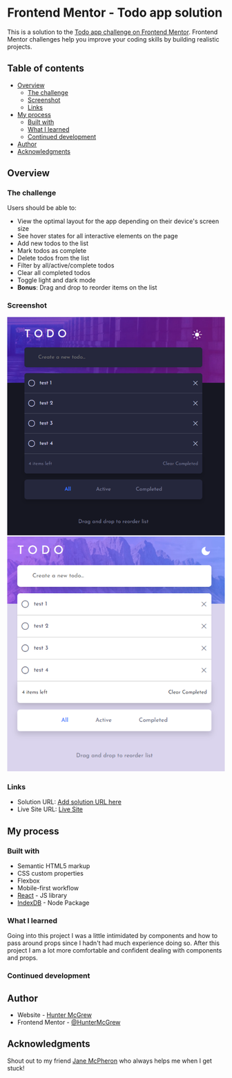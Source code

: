 # Frontend Mentor - Todo app solution

This is a solution to the [Todo app challenge on Frontend Mentor](https://www.frontendmentor.io/challenges/todo-app-Su1_KokOW). Frontend Mentor challenges help you improve your coding skills by building realistic projects. 

## Table of contents

- [Overview](#overview)
  - [The challenge](#the-challenge)
  - [Screenshot](#screenshot)
  - [Links](#links)
- [My process](#my-process)
  - [Built with](#built-with)
  - [What I learned](#what-i-learned)
  - [Continued development](#continued-development)
- [Author](#author)
- [Acknowledgments](#acknowledgments)

## Overview

### The challenge

Users should be able to:

- View the optimal layout for the app depending on their device's screen size
- See hover states for all interactive elements on the page
- Add new todos to the list
- Mark todos as complete
- Delete todos from the list
- Filter by all/active/complete todos
- Clear all completed todos
- Toggle light and dark mode
- **Bonus**: Drag and drop to reorder items on the list

### Screenshot

![image](https://github.com/HunterMcGrew/todo-webapp/blob/main/src/assets/images/screenshot_dark.PNG?raw=true)
![image](https://github.com/HunterMcGrew/todo-webapp/blob/main/src/assets/images/screenshot_light.PNG?raw=true)

### Links

- Solution URL: [Add solution URL here](https://your-solution-url.com)
- Live Site URL: [Live Site](https://huntermcgrew.github.io/todo-webapp/)

## My process

### Built with

- Semantic HTML5 markup
- CSS custom properties
- Flexbox
- Mobile-first workflow
- [React](https://reactjs.org/) - JS library
- [IndexDB](https://www.npmjs.com/package/idb) - Node Package

### What I learned

Going into this project I was a little intimidated by components and how to pass around props since I hadn't had much experience doing so. After this project I am a lot more comfortable and confident dealing with components and props. 

### Continued development




## Author

- Website - [Hunter McGrew](https://github.com/HunterMcGrew)
- Frontend Mentor - [@HunterMcGrew](https://www.frontendmentor.io/profile/HunterMcGrew)

## Acknowledgments

Shout out to my friend [Jane McPheron](https://github.com/jvmcpheron) who always helps me when I get stuck!